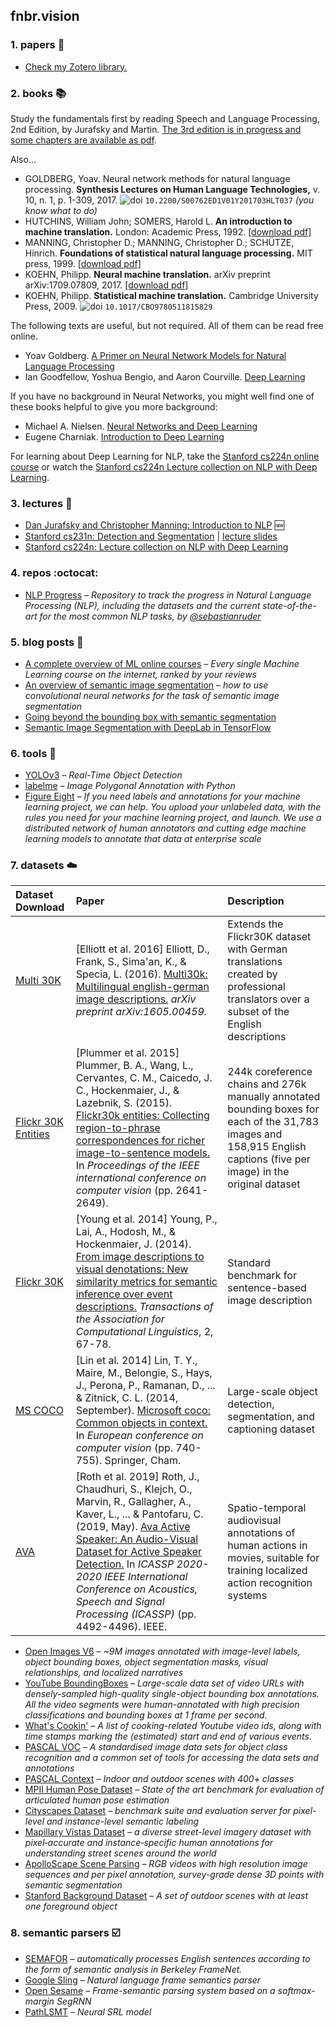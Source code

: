 ## fnbr.vision

### 1. papers :page_facing_up:

* [Check my Zotero library.](https://www.zotero.org/viridiano/library)

### 2. books :books:

Study the fundamentals first by reading Speech and Language Processing, 2nd Edition, by Jurafsky and Martin. [The 3rd edition is in progress and some chapters are available as pdf](https://web.stanford.edu/~jurafsky/slp3/).

Also...

* GOLDBERG, Yoav. Neural network methods for natural language processing. **Synthesis Lectures on Human Language Technologies,** v. 10, n. 1, p. 1-309, 2017. ![doi] `10.2200/S00762ED1V01Y201703HLT037` *(you know what to do)*
* HUTCHINS, William John; SOMERS, Harold L. **An introduction to machine translation.** London: Academic Press, 1992. [[download pdf]](http://www.hutchinsweb.me.uk/IntroMT-TOC.htm)
* MANNING, Christopher D.; MANNING, Christopher D.; SCHÜTZE, Hinrich. **Foundations of statistical natural language processing.** MIT press, 1999. [[download pdf]](http://thuvien.thanglong.edu.vn:8081/dspace/bitstream/DHTL_123456789/4027/1/cs511-1.pdf)
* KOEHN, Philipp. **Neural machine translation.** arXiv preprint arXiv:1709.07809, 2017. [[download pdf]](https://arxiv.org/pdf/1709.07809.pdf)
* KOEHN, Philipp. **Statistical machine translation.** Cambridge University Press, 2009. ![doi] `10.1017/CBO9780511815829`

The following texts are useful, but not required. All of them can be read free online.

* Yoav Goldberg. [A Primer on Neural Network Models for Natural Language Processing](http://u.cs.biu.ac.il/~yogo/nnlp.pdf)
* Ian Goodfellow, Yoshua Bengio, and Aaron Courville. [Deep Learning](http://www.deeplearningbook.org)

If you have no background in Neural Networks, you might well find one of these books helpful to give you more background:

* Michael A. Nielsen. [Neural Networks and Deep Learning](http://neuralnetworksanddeeplearning.com)
* Eugene Charniak. [Introduction to Deep Learning](https://mitpress.mit.edu/books/introduction-deep-learning)

For learning about Deep Learning for NLP, take the [Stanford cs224n online course](http://web.stanford.edu/class/cs224n/) or watch the [Stanford cs224n Lecture collection on NLP with Deep Learning](https://www.youtube.com/playlist?list=PL3FW7Lu3i5Jsnh1rnUwq_TcylNr7EkRe6).

### 3. lectures :speech_balloon:

* [Dan Jurafsky and Christopher Manning: Introduction to NLP](https://www.youtube.com/playlist?list=PLQiyVNMpDLKnZYBTUOlSI9mi9wAErFtFm) :new:
* [Stanford cs231n: Detection and Segmentation](https://youtu.be/nDPWywWRIRo) | [lecture slides](http://cs231n.stanford.edu/slides/2017/cs231n_2017_lecture11.pdf)
* [Stanford cs224n: Lecture collection on NLP with Deep Learning](https://www.youtube.com/playlist?list=PL3FW7Lu3i5Jsnh1rnUwq_TcylNr7EkRe6)

### 4. repos :octocat:

* [NLP Progress](https://github.com/sebastianruder/NLP-progress) *– Repository to track the progress in Natural Language Processing (NLP), including the datasets and the current state-of-the-art for the most common NLP tasks, by [@sebastianruder](https://github.com/sebastianruder)*

### 5. blog posts :pushpin:

* [A complete overview of ML online courses](https://www.freecodecamp.org/news/every-single-machine-learning-course-on-the-internet-ranked-by-your-reviews-3c4a7b8026c0) *– Every single Machine Learning course on the internet, ranked by your reviews*
* [An overview of semantic image segmentation](https://www.jeremyjordan.me/semantic-segmentation/) *– how to use convolutional neural networks for the task of semantic image segmentation*
* [Going beyond the bounding box with semantic segmentation](https://thegradient.pub/semantic-segmentation/)
* [Semantic Image Segmentation with DeepLab in TensorFlow](https://ai.googleblog.com/2018/03/semantic-image-segmentation-with.html)

### 6. tools :hammer:

* [YOLOv3](https://pjreddie.com/darknet/yolo/) *– Real-Time Object Detection*
* [labelme](https://github.com/wkentaro/labelme) *– Image Polygonal Annotation with Python*
* [Figure Eight](https://www.figure-eight.com) *– If you need labels and annotations for your machine learning project, we can help. You upload your unlabeled data, with the rules you need for your machine learning project, and launch. We use a distributed network of human annotators and cutting edge machine learning models to annotate that data at enterprise scale*

### 7. datasets :cloud:

| Dataset Download                  | Paper          | Description |
| :-------------------------------- | :------------- | :---------- |
| [Multi 30K](https://github.com/multi30k/dataset)   | [Elliott et al. 2016] Elliott, D., Frank, S., Sima'an, K., & Specia, L. (2016). [Multi30k: Multilingual english-german image descriptions.](https://arxiv.org/abs/1605.00459) *arXiv preprint arXiv:1605.00459.* |  Extends the Flickr30K dataset with German translations created by professional translators over a subset of the English descriptions |
| [Flickr 30K Entities](https://github.com/BryanPlummer/flickr30k_entities) | [Plummer et al. 2015] Plummer, B. A., Wang, L., Cervantes, C. M., Caicedo, J. C., Hockenmaier, J., & Lazebnik, S. (2015). [Flickr30k entities: Collecting region-to-phrase correspondences for richer image-to-sentence models.](https://arxiv.org/abs/1505.04870) In *Proceedings of the IEEE international conference on computer vision* (pp. 2641-2649). | 244k coreference chains and 276k manually annotated bounding boxes for each of the 31,783 images and 158,915 English captions (five per image) in the original dataset |
| [Flickr 30K](http://shannon.cs.illinois.edu/DenotationGraph/data/index.html) | [Young et al. 2014] Young, P., Lai, A., Hodosh, M., & Hockenmaier, J. (2014). [From image descriptions to visual denotations: New similarity metrics for semantic inference over event descriptions.](https://www.aclweb.org/anthology/Q14-1006) *Transactions of the Association for Computational Linguistics*, 2, 67-78. | Standard benchmark for sentence-based image description |
| [MS COCO](http://cocodataset.org/) | [Lin et al. 2014] Lin, T. Y., Maire, M., Belongie, S., Hays, J., Perona, P., Ramanan, D., ... & Zitnick, C. L. (2014, September). [Microsoft coco: Common objects in context.](https://arxiv.org/abs/1405.0312) In *European conference on computer vision* (pp. 740-755). Springer, Cham. | Large-scale object detection, segmentation, and captioning dataset |
| [AVA](https://research.google.com/ava/index.html) | [Roth et al. 2019] Roth, J., Chaudhuri, S., Klejch, O., Marvin, R., Gallagher, A., Kaver, L., ... & Pantofaru, C. (2019, May). [Ava Active Speaker: An Audio-Visual Dataset for Active Speaker Detection.](https://arxiv.org/abs/1901.01342) In *ICASSP 2020-2020 IEEE International Conference on Acoustics, Speech and Signal Processing (ICASSP)* (pp. 4492-4496). IEEE. | Spatio-temporal audiovisual annotations of human actions in movies, suitable for training localized action recognition systems |

* [Open Images V6](https://storage.googleapis.com/openimages/web/index.html) *– ~9M images annotated with image-level labels, object bounding boxes, object segmentation masks, visual relationships, and localized narratives*
* [YouTube BoundingBoxes](https://research.google.com/youtube-bb/) *– Large-scale data set of video URLs with densely-sampled high-quality single-object bounding box annotations. All the video segments were human-annotated with high precision classifications and bounding boxes at 1 frame per second.*
* [What's Cookin'](http://storage.googleapis.com/whats_cookin/whats_cookin.zip) *– A list of cooking-related Youtube video ids, along with time stamps marking the (estimated) start and end of various events.*
* [PASCAL VOC](http://host.robots.ox.ac.uk/pascal/VOC/) *– A standardised image data sets for object class recognition and a common set of tools for accessing the data sets and annotations*
* [PASCAL Context](https://www.cs.stanford.edu/~roozbeh/pascal-context/) *– Indoor and outdoor scenes with 400+ classes*
* [MPII Human Pose Dataset](http://human-pose.mpi-inf.mpg.de/) *– State of the art benchmark for evaluation of articulated human pose estimation*
* [Cityscapes Dataset](https://www.cityscapes-dataset.com) *– benchmark suite and evaluation server for pixel-level and instance-level semantic labeling*
* [Mapillary Vistas Dataset](https://www.mapillary.com/dataset/vistas) *– a diverse street-level imagery dataset with pixel‑accurate and instance‑specific human annotations for understanding street scenes around the world*
* [ApolloScape Scene Parsing](http://apolloscape.auto/scene.html) *– RGB videos with high resolution image sequences and per pixel annotation, survey-grade dense 3D points with semantic segmentation*
* [Stanford Background Dataset](http://dags.stanford.edu/projects/scenedataset.html) *– A set of outdoor scenes with at least one foreground object*

### 8. semantic parsers :ballot_box_with_check:

* [SEMAFOR](http://www.cs.cmu.edu/~ark/SEMAFOR/) *– automatically processes English sentences according to the form of semantic analysis in Berkeley FrameNet.*
* [Google Sling](https://github.com/google/sling) *– Natural language frame semantics parser*
* [Open Sesame](https://github.com/swabhs/open-sesame) *– Frame-semantic parsing system based on a softmax-margin SegRNN*
* [PathLSMT](https://github.com/microth/PathLSTM) *– Neural SRL model*

[doi]:http://viridiano.com/s/doi_16x16.png
